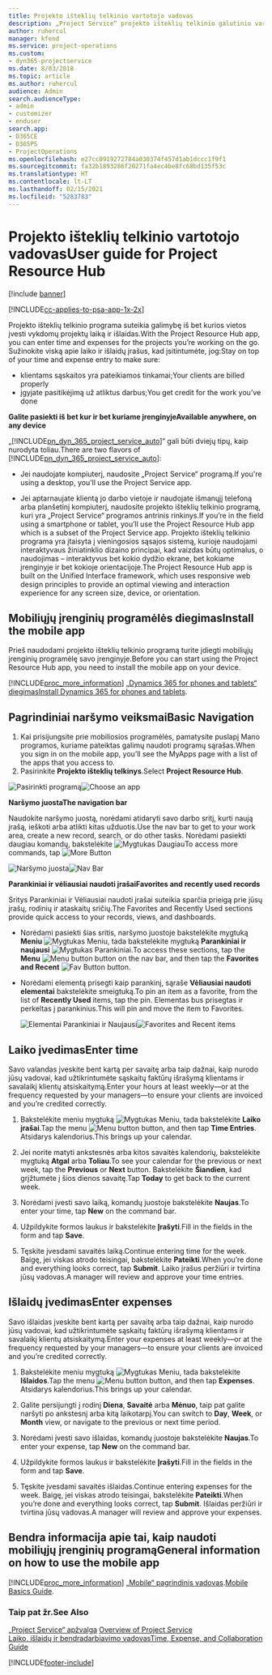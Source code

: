 ```yaml
---
title: Projekto išteklių telkinio vartotojo vadovas
description: „Project Service“ projekto išteklių telkinio galutinio vartotojo vadovas
author: ruhercul
manager: kfend
ms.service: project-operations
ms.custom:
- dyn365-projectservice
ms.date: 8/03/2018
ms.topic: article
ms.author: ruhercul
audience: Admin
search.audienceType:
- admin
- customizer
- enduser
search.app:
- D365CE
- D365PS
- ProjectOperations
ms.openlocfilehash: e27cc0919272784a030374f457d1ab1dccc1f9f1
ms.sourcegitcommit: fa32b1893286f20271fa4ec4be8fc68bd135f53c
ms.translationtype: HT
ms.contentlocale: lt-LT
ms.lasthandoff: 02/15/2021
ms.locfileid: "5283783"
---
```

# <a name="user-guide-for-project-resource-hub"></a><span data-ttu-id="a08c4-103">Projekto išteklių telkinio vartotojo vadovas</span><span class="sxs-lookup"><span data-stu-id="a08c4-103">User guide for Project Resource Hub</span></span>

[!include [banner](../includes/psa-now-project-operations.md)]

[!INCLUDE[cc-applies-to-psa-app-1x-2x](../includes/cc-applies-to-psa-app-1x-2x.md)]

<span data-ttu-id="a08c4-104">Projekto išteklių telkinio programa suteikia galimybę iš bet kurios vietos įvesti vykdomų projektų laiką ir išlaidas.</span><span class="sxs-lookup"><span data-stu-id="a08c4-104">With the Project Resource Hub app, you can enter time and expenses for the projects you’re working on the go.</span></span> <span data-ttu-id="a08c4-105">Sužinokite viską apie laiko ir išlaidų įrašus, kad įsitintumėte, jog:</span><span class="sxs-lookup"><span data-stu-id="a08c4-105">Stay on top of your time and expense entry to make sure:</span></span>

- <span data-ttu-id="a08c4-106">klientams sąskaitos yra pateikiamos tinkamai;</span><span class="sxs-lookup"><span data-stu-id="a08c4-106">Your clients are billed properly</span></span>
- <span data-ttu-id="a08c4-107">įgyjate pasitikėjimą už atliktus darbus;</span><span class="sxs-lookup"><span data-stu-id="a08c4-107">You get credit for the work you’ve done</span></span>

<span data-ttu-id="a08c4-108">**Galite pasiekti iš bet kur ir bet kuriame įrenginyje**</span><span class="sxs-lookup"><span data-stu-id="a08c4-108">**Available anywhere, on any device**</span></span>

<span data-ttu-id="a08c4-109">„[!INCLUDE[pn_dyn_365_project_service_auto](../includes/pn-dyn-365-project-service-auto.md)]“ gali būti dviejų tipų, kaip nurodyta toliau.</span><span class="sxs-lookup"><span data-stu-id="a08c4-109">There are two flavors of [!INCLUDE[pn_dyn_365_project_service_auto](../includes/pn-dyn-365-project-service-auto.md)]:</span></span> 

- <span data-ttu-id="a08c4-110">Jei naudojate kompiuterį, naudosite „Project Service“ programą.</span><span class="sxs-lookup"><span data-stu-id="a08c4-110">If you're using a desktop, you'll use the Project Service app.</span></span> 

- <span data-ttu-id="a08c4-111">Jei aptarnaujate klientą jo darbo vietoje ir naudojate išmanųjį telefoną arba planšetinį kompiuterį, naudosite projekto išteklių telkinio programą, kuri yra „Project Service“ programos antrinis rinkinys.</span><span class="sxs-lookup"><span data-stu-id="a08c4-111">If you’re in the field using a smartphone or tablet, you’ll use the Project Resource Hub app which is a subset of the Project Service  app.</span></span> <span data-ttu-id="a08c4-112">Projekto išteklių telkinio programa yra įtaisyta į vieningosios sąsajos sistemą, kurioje naudojami interaktyvaus žiniatinklio dizaino principai, kad vaizdas būtų optimalus, o naudojimas – interaktyvus bet kokio dydžio ekrane, bet kokiame įrenginyje ir bet kokioje orientacijoje.</span><span class="sxs-lookup"><span data-stu-id="a08c4-112">The Project Resource Hub app is built on the Unified Interface framework, which uses responsive web design principles to provide an optimal viewing and interaction experience for any screen size, device, or orientation.</span></span> 


## <a name="install-the-mobile-app"></a><span data-ttu-id="a08c4-113">Mobiliųjų įrenginių programėlės diegimas</span><span class="sxs-lookup"><span data-stu-id="a08c4-113">Install the mobile app</span></span>
<span data-ttu-id="a08c4-114">Prieš naudodami projekto išteklių telkinio programą turite įdiegti mobiliųjų įrenginių programėlę savo įrenginyje.</span><span class="sxs-lookup"><span data-stu-id="a08c4-114">Before you can start using the Project Resource Hub app, you need to install the mobile app on your device.</span></span> 

[!INCLUDE[proc_more_information](../includes/proc-more-information.md)] <span data-ttu-id="a08c4-115">[„Dynamics 365 for phones and tablets“ diegimas](https://docs.microsoft.com/dynamics365/mobile-app/install-dynamics-365-for-phones-and-tablets)</span><span class="sxs-lookup"><span data-stu-id="a08c4-115">[Install Dynamics 365 for phones and tablets](https://docs.microsoft.com/dynamics365/mobile-app/install-dynamics-365-for-phones-and-tablets).</span></span>

## <a name="basic-navigation"></a><span data-ttu-id="a08c4-116">Pagrindiniai naršymo veiksmai</span><span class="sxs-lookup"><span data-stu-id="a08c4-116">Basic Navigation</span></span>
1.  <span data-ttu-id="a08c4-117">Kai prisijungsite prie mobiliosios programėlės, pamatysite puslapį Mano programos, kuriame pateiktas galimų naudoti programų sąrašas.</span><span class="sxs-lookup"><span data-stu-id="a08c4-117">When you sign in on the mobile app, you’ll see the MyApps page with a list of the apps that you access to.</span></span> 
2.  <span data-ttu-id="a08c4-118">Pasirinkite **Projekto išteklių telkinys**.</span><span class="sxs-lookup"><span data-stu-id="a08c4-118">Select **Project Resource Hub**.</span></span>

<span data-ttu-id="a08c4-119">![Pasirinkti programą](media/chooseApp_1.png "Pasirinkti programą")</span><span class="sxs-lookup"><span data-stu-id="a08c4-119">![Choose an app](media/chooseApp_1.png "Choose an app")</span></span>

<span data-ttu-id="a08c4-120">**Naršymo juosta**</span><span class="sxs-lookup"><span data-stu-id="a08c4-120">**The navigation bar**</span></span>

<span data-ttu-id="a08c4-121">Naudokite naršymo juostą, norėdami atidaryti savo darbo sritį, kurti naują įrašą, ieškoti arba atlikti kitas užduotis.</span><span class="sxs-lookup"><span data-stu-id="a08c4-121">Use the nav bar to get to your work area, create a new record, search, or do other tasks.</span></span> <span data-ttu-id="a08c4-122">Norėdami pasiekti daugiau komandų, bakstelėkite ![Mygtukas Daugiau](media/MoreButton.png "Mygtukas Daugiau")</span><span class="sxs-lookup"><span data-stu-id="a08c4-122">To access more commands, tap ![More Button](media/MoreButton.png "More Button")</span></span>

<span data-ttu-id="a08c4-123">![Naršymo juosta](media/NavBar_2.png "Naršymo juosta")</span><span class="sxs-lookup"><span data-stu-id="a08c4-123">![Nav Bar](media/NavBar_2.png "Nav Bar")</span></span>

<span data-ttu-id="a08c4-124">**Parankiniai ir vėliausiai naudoti įrašai**</span><span class="sxs-lookup"><span data-stu-id="a08c4-124">**Favorites and recently used records**</span></span>

<span data-ttu-id="a08c4-125">Sritys Parankiniai ir Vėliausiai naudoti įrašai suteikia sparčia prieigą prie jūsų įrašų, rodinių ir ataskaitų sričių.</span><span class="sxs-lookup"><span data-stu-id="a08c4-125">The Favorites and Recently Used sections provide quick access to your records, views, and dashboards.</span></span> 

- <span data-ttu-id="a08c4-126">Norėdami pasiekti šias sritis, naršymo juostoje bakstelėkite mygtuką **Meniu** ![Mygtukas Meniu](media/MenuButton.png "Mygtukas Meniu"), tada bakstelėkite mygtuką **Parankiniai ir naujausi** ![Mygtukas Parankiniai](media/FavButton.png "Mygtukas Parankiniai").</span><span class="sxs-lookup"><span data-stu-id="a08c4-126">To access these sections, tap the **Menu** ![Menu button](media/MenuButton.png "Menu button") button on the nav bar, and then tap the **Favorites and Recent** ![Fav Button](media/FavButton.png "Fav Button") button.</span></span>

- <span data-ttu-id="a08c4-127">Norėdami elementą prisegti kaip parankinį, sąraše **Vėliausiai naudoti elementai** bakstelėkite smeigtuką.</span><span class="sxs-lookup"><span data-stu-id="a08c4-127">To pin an item as a favorite, from the list of **Recently Used** items, tap the pin.</span></span> <span data-ttu-id="a08c4-128">Elementas bus prisegtas ir perkeltas į parankinius.</span><span class="sxs-lookup"><span data-stu-id="a08c4-128">This will pin and move the item to Favorites.</span></span>

  <span data-ttu-id="a08c4-129">![Elementai Parankiniai ir Naujausi](media/Favs_3.png "Elementai Parankiniai ir Naujausi")</span><span class="sxs-lookup"><span data-stu-id="a08c4-129">![Favorites and Recent items](media/Favs_3.png "Favorites and Recent items")</span></span>
 
## <a name="enter-time"></a><span data-ttu-id="a08c4-130">Laiko įvedimas</span><span class="sxs-lookup"><span data-stu-id="a08c4-130">Enter time</span></span>
<span data-ttu-id="a08c4-131">Savo valandas įveskite bent kartą per savaitę arba taip dažnai, kaip nurodo jūsų vadovai, kad užtikrintumėte sąskaitų faktūrų išrašymą klientams ir savalaikį klientų atsiskaitymą.</span><span class="sxs-lookup"><span data-stu-id="a08c4-131">Enter your hours at least weekly—or at the frequency requested by your managers—to ensure your clients are invoiced and you’re credited correctly.</span></span>

1. <span data-ttu-id="a08c4-132">Bakstelėkite meniu mygtuką ![Mygtukas Meniu](media/MenuButton.png "Mygtukas Meniu"), tada bakstelėkite **Laiko įrašai**.</span><span class="sxs-lookup"><span data-stu-id="a08c4-132">Tap the menu ![Menu button](media/MenuButton.png "Menu button") button, and then tap **Time Entries**.</span></span> <span data-ttu-id="a08c4-133">Atsidarys kalendorius.</span><span class="sxs-lookup"><span data-stu-id="a08c4-133">This brings up your calendar.</span></span>

2. <span data-ttu-id="a08c4-134">Jei norite matyti ankstesnės arba kitos savaitės kalendorių, bakstelėkite mygtuką **Atgal** arba **Toliau**.</span><span class="sxs-lookup"><span data-stu-id="a08c4-134">To see your calendar for the previous or next week, tap the **Previous** or **Next** button.</span></span> <span data-ttu-id="a08c4-135">Bakstelėkite **Šiandien**, kad grįžtumėte į šios dienos savaitę.</span><span class="sxs-lookup"><span data-stu-id="a08c4-135">Tap **Today** to get back to the current week.</span></span>

3. <span data-ttu-id="a08c4-136">Norėdami įvesti savo laiką, komandų juostoje bakstelėkite **Naujas**.</span><span class="sxs-lookup"><span data-stu-id="a08c4-136">To enter your time, tap **New** on the command bar.</span></span> 

4. <span data-ttu-id="a08c4-137">Užpildykite formos laukus ir bakstelėkite **Įrašyti**.</span><span class="sxs-lookup"><span data-stu-id="a08c4-137">Fill in the fields in the form and tap **Save**.</span></span>

5. <span data-ttu-id="a08c4-138">Tęskite įvesdami savaitės laiką.</span><span class="sxs-lookup"><span data-stu-id="a08c4-138">Continue entering time for the week.</span></span> <span data-ttu-id="a08c4-139">Baigę, jei viskas atrodo teisingai, bakstelėkite **Pateikti**.</span><span class="sxs-lookup"><span data-stu-id="a08c4-139">When you’re done and everything looks correct, tap **Submit**.</span></span> <span data-ttu-id="a08c4-140">Laiko įrašus peržiūri ir tvirtina jūsų vadovas.</span><span class="sxs-lookup"><span data-stu-id="a08c4-140">A manager will review and approve your time entries.</span></span>

## <a name="enter-expenses"></a><span data-ttu-id="a08c4-141">Išlaidų įvedimas</span><span class="sxs-lookup"><span data-stu-id="a08c4-141">Enter expenses</span></span> 
<span data-ttu-id="a08c4-142">Savo išlaidas įveskite bent kartą per savaitę arba taip dažnai, kaip nurodo jūsų vadovai, kad užtikrintumėte sąskaitų faktūrų išrašymą klientams ir savalaikį klientų atsiskaitymą.</span><span class="sxs-lookup"><span data-stu-id="a08c4-142">Enter your expenses at least weekly—or at the frequency requested by your managers—to ensure your clients are invoiced and you’re credited correctly.</span></span>

1. <span data-ttu-id="a08c4-143">Bakstelėkite meniu mygtuką ![Mygtukas Meniu](media/MenuButton.png "Mygtukas Meniu"), tada bakstelėkite **Išlaidos**.</span><span class="sxs-lookup"><span data-stu-id="a08c4-143">Tap the menu ![Menu button](media/MenuButton.png "Menu button") button, and then tap **Expenses**.</span></span> <span data-ttu-id="a08c4-144">Atsidarys kalendorius.</span><span class="sxs-lookup"><span data-stu-id="a08c4-144">This brings up your calendar.</span></span>

2. <span data-ttu-id="a08c4-145">Galite persijungti į rodinį **Diena**, **Savaitė** arba **Mėnuo**, taip pat galite naršyti po ankstesnį arba kitą laikotarpį.</span><span class="sxs-lookup"><span data-stu-id="a08c4-145">You can switch to **Day**, **Week**, or **Month** view, or navigate to the previous or next time period.</span></span> 

3. <span data-ttu-id="a08c4-146">Norėdami įvesti savo išlaidas, komandų juostoje bakstelėkite **Naujas**.</span><span class="sxs-lookup"><span data-stu-id="a08c4-146">To enter your expense, tap **New** on the command bar.</span></span> 

4. <span data-ttu-id="a08c4-147">Užpildykite formos laukus ir bakstelėkite **Įrašyti**.</span><span class="sxs-lookup"><span data-stu-id="a08c4-147">Fill in the fields in the form and tap **Save**.</span></span>

5. <span data-ttu-id="a08c4-148">Tęskite įvesdami savaitės išlaidas.</span><span class="sxs-lookup"><span data-stu-id="a08c4-148">Continue entering expenses for the week.</span></span> <span data-ttu-id="a08c4-149">Baigę, jei viskas atrodo teisingai, bakstelėkite **Pateikti**.</span><span class="sxs-lookup"><span data-stu-id="a08c4-149">When you’re done and everything looks correct, tap **Submit**.</span></span> <span data-ttu-id="a08c4-150">Išlaidas peržiūri ir tvirtina jūsų vadovas.</span><span class="sxs-lookup"><span data-stu-id="a08c4-150">A manager will review and approve your expenses.</span></span>

## <a name="general-information-on-how-to-use-the-mobile-app"></a><span data-ttu-id="a08c4-151">Bendra informacija apie tai, kaip naudoti mobiliųjų įrenginių programą</span><span class="sxs-lookup"><span data-stu-id="a08c4-151">General information on how to use the mobile app</span></span> 
[!INCLUDE[proc_more_information](../includes/proc-more-information.md)] <span data-ttu-id="a08c4-152">[„Mobile“ pagrindinis vadovas](https://docs.microsoft.com/dynamics365/mobile-app/dynamics-365-phones-tablets-users-guide).</span><span class="sxs-lookup"><span data-stu-id="a08c4-152">[Mobile Basics Guide](https://docs.microsoft.com/dynamics365/mobile-app/dynamics-365-phones-tablets-users-guide).</span></span>

### <a name="see-also"></a><span data-ttu-id="a08c4-153">Taip pat žr.</span><span class="sxs-lookup"><span data-stu-id="a08c4-153">See Also</span></span>  
 <span data-ttu-id="a08c4-154">[„Project Service“ apžvalga](../psa/overview.md) </span><span class="sxs-lookup"><span data-stu-id="a08c4-154">[Overview of Project Service](../psa/overview.md) </span></span>  
 [<span data-ttu-id="a08c4-155">Laiko, išlaidų ir bendradarbiavimo vadovas</span><span class="sxs-lookup"><span data-stu-id="a08c4-155">Time, Expense, and Collaboration Guide</span></span>](../psa/time-expense-collaboration-guide.md)   
 


[!INCLUDE[footer-include](../includes/footer-banner.md)]
